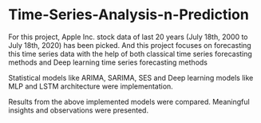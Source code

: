 # Time-Series-Analysis-n-Prediction

For this project, Apple Inc. stock data of last 20 years (July 18th, 2000 to July 18th, 2020) has been picked. And this project focuses on forecasting this time series data with the help of both classical time series forecasting methods and Deep learning time series forecasting methods

Statistical models like ARIMA, SARIMA, SES and Deep learning models like MLP and LSTM architecture were implementation.

Results from the above implemented models were compared. Meaningful insights and observations were presented.
